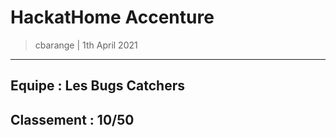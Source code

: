 # HackatHome Accenture
> cbarange | 1th April 2021
---

## Equipe : Les Bugs Catchers

## Classement : 10/50


